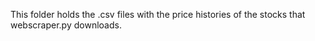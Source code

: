 This folder holds the .csv files with the price histories of the stocks that webscraper.py downloads.